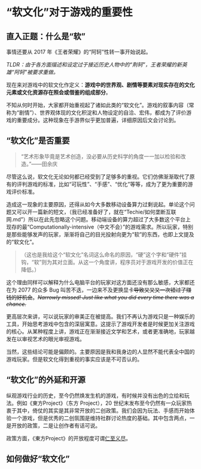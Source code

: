 # “软文化”对于游戏的重要性

## 直入正题：什么是“软”

事情还要从 2017 年《王者荣耀》的“阿轲”性转一事开始说起。

*TLDR：由于各方面描述和设定过于接近历史人物中的“荆轲”，王者荣耀的新英雄“阿轲”被要求重做。*

现在来对游戏中的软文化作定义：**游戏中的世界观、剧情等要素对现实存在的文化元素或文化资源存在照会或借鉴的组成部分**。

不知从何时开始，大家都开始重视起了诸如此类的“软文化”。游戏的叙事内容（常称为“剧情”）、世界观体现的文化积淀和人物设定的自洽、宏伟，都成为了评价游戏的重要成分。这种现象在手游界似乎更加普遍，详细原因后文会讨论到。

## “软文化”是否重要

> “艺术形象毕竟是艺术创造，没必要从历史科学的角度一一加以检验和改造。”——田余庆

尽管这么说，软文化无论如何都已经受到了足够多的重视。它们仿佛渐渐取代了原有的评判游戏的标准，比如“可玩性”、“手感”、“优化”等等，成为了更为重要的游戏评价标准。

造成这一现象的主要原因，还得从如今大多数移动设备算力过剩说起。单论这个问题又可以开一篇新的短文，（我已经准备好了，就在“Techie/如何垄断互联网.md”）所以在此先忽略这个问题。移动端设备的算力超过了大多数这个平台上现存的最“Computationally-intensive（中文不会）”的游戏需求。所以玩家，特别是那些能够发声的玩家，渐渐将自己的目光投射向更为“软”的东西，也即上文提及的“软文化”。

> （这也是我给这个“软文化”名词这么命名的原因，“硬”这个字和“硬件”挂钩，“软”则为其对立面。从这一个角度讲，程序员对于游戏开发的价值正在降低。）

这个理由同样可以解释为什么电脑平台的玩家对这方面还没有那么敏感，大家都还在为 2077 的众多 Bug 叫苦不迭，一边来不及更换显卡~~导致又又又一次错过了赚钱的好机会~~。~~*Narrowly missed! Just like what you did every time there was a chance.*~~

更高层次来讲，可以说玩家的审美正在被提高。我们不再认为游戏只是一种娱乐的工具，开始思考游戏中包含的深层寓意。这提示了游戏开发者是时候更加关注游戏的核心。从某种程度上讲，游戏正在渐渐接近文学和艺术，或者更准确地，玩家越发在以审视艺术的眼光审视游戏。

当然，这些结论可能是偏颇的。主要原因是我和我身边的人显然不能代表全中国的游戏玩家。但是软文化得到重视的事实应该是不可否认的。

## “软文化”的外延和开源

纵观游戏行业的历史，至今仍然焕发生机的游戏，有时候并没有出色的立绘和玩法。例如《東方Project》（东方 Project），20 世纪末发布至今仍然有一众玩家热衷于其中，倚仗的其实是其非常开放的二创政策。我们会因为玩法、手感而开始体验一个游戏，但是优秀的二创氛围是维持社群讨论热度的基础。其中包含两点，一是开放的政策，二是让创作者有话可说。

政策方面，《東方Project》的开放程度可谓[仁至义尽](https://www.bilibili.com/read/cv6364137)。

## 如何做好“软文化”

